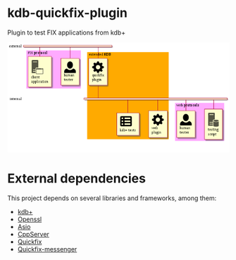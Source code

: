 # kdb-quickfix-plugin
Plugin to test FIX applications from kdb+

![diagram](images/diagram.png)

# External dependencies 
This project depends on several libraries and frameworks, among them:

- [kdb+](https://kx.com)
- [Openssl](https://www.openssl.org)
- [Asio](https://think-async.com/Asio)
- [CppServer](https://github.com/chronoxor/CppServer)
- [Quickfix](https://github.com/quickfix/quickfix) 
- [Quickfix-messenger](https://github.com/jramoyo/quickfix-messenger)
